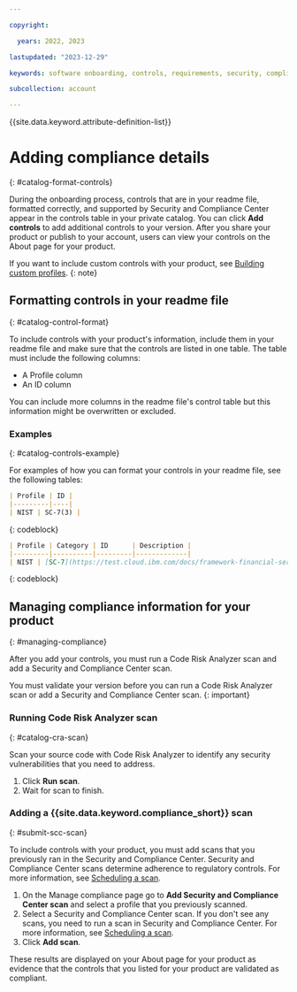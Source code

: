 ```yaml
---

copyright:

  years: 2022, 2023

lastupdated: "2023-12-29"

keywords: software onboarding, controls, requirements, security, compliance, partners

subcollection: account

---
```


{{site.data.keyword.attribute-definition-list}}

# Adding compliance details
{: #catalog-format-controls}

During the onboarding process, controls that are in your readme file, formatted correctly, and supported by Security and Compliance Center appear in the controls table in your private catalog. You can click **Add controls** to add additional controls to your version.  After you share your product or publish to your account, users can view your controls on the About page for your product.

If you want to include custom controls with your product, see [Building custom profiles](/docs/security-compliance?topic=security-compliance-build-custom-profiles&interface=ui).
{: note}

## Formatting controls in your readme file
{: #catalog-control-format}

To include controls with your product's information, include them in your readme file and make sure that the controls are listed in one table. The table must include the following columns:

- A Profile column
- An ID column

You can include more columns in the readme file's control table but this information might be overwritten or excluded.

### Examples
{: #catalog-controls-example}

For examples of how you can format your controls in your readme file, see the following tables:

```markdown
| Profile | ID |
|---------|----|
| NIST | SC-7(3) |
```
{: codeblock}

```markdown
| Profile | Category | ID      | Description |
|---------|----------|---------|-------------|
| NIST | [SC-7](https://test.cloud.ibm.com/docs/framework-financial-services-controls?topic=framework-financial-services-controls-sc-7) | SC-7(3) | Limit the number of external network connections to the system. |
```
{: codeblock}

## Managing compliance information for your product
{: #managing-compliance}

After you add your controls, you must run a Code Risk Analyzer scan and add a Security and Compliance Center scan.

You must validate your version before you can run a Code Risk Analyzer scan or add a Security and Compliance Center scan.
{: important}

### Running Code Risk Analyzer scan
{: #catalog-cra-scan}

Scan your source code with Code Risk Analyzer to identify any security vulnerabilities that you need to address.

1. Click **Run scan**.
2. Wait for scan to finish.

### Adding a {{site.data.keyword.compliance_short}} scan
{: #submit-scc-scan}

To include controls with your product, you must add scans that you previously ran in the Security and Compliance Center. Security and Compliance Center scans determine adherence to regulatory controls. For more information, see [Scheduling a scan](/docs/security-compliance?topic=security-compliance-scan-resources&interface=ui#scan-schedule-ui).

1. On the Manage compliance page go to **Add Security and Compliance Center scan** and select a profile that you previously scanned.
1. Select a Security and Compliance Center scan.
   If you don't see any scans, you need to run a scan in Security and Compliance Center. For more information, see [Scheduling a scan](/docs/security-compliance?topic=security-compliance-scan-resources&interface=ui#scan-schedule-ui).
1. Click **Add scan**.


These results are displayed on your About page for your product as evidence that the controls that you listed for your product are validated as compliant.
